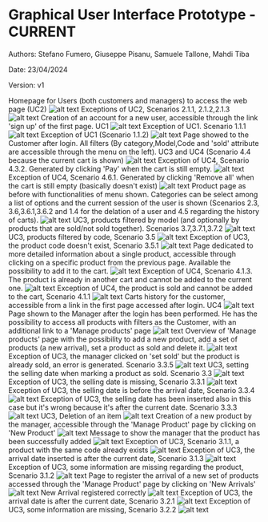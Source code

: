 # Graphical User Interface Prototype - CURRENT

Authors: Stefano Fumero, Giuseppe Pisanu, Samuele Tallone, Mahdi Tiba

Date: 23/04/2024

Version: v1  

Homepage for Users (both customers and managers) to access the web page (UC2)
![alt text](imagesV1/image.png)
Exceptions of UC2, Scenarios 2.1.1, 2.1.2,2.1.3
![alt text](imagesV1/image-1.png)
Creation of an account for a new user, accessible through the link 'sign up' of the first page. UC1
![alt text](imagesV1/image-2.png)
Exception of UC1. Scenario 1.1.1
![alt text](imagesV1/image-30.png)
Exception of UC1 (Scenario 1.1.2)
![alt text](imagesV1/image-3.png)
Page showed to the Customer after login. All filters (By category,Model,Code and 'sold' attribute are accessible through the menu on the left). UC3 and UC4 (Scenario 4.4 because the current cart is shown)
![alt text](imagesV1/image-4.png)
Exception of UC4, Scenario 4.3.2. Generated by clicking 'Pay' when the cart is still empty.
![alt text](imagesV1/image-5.png)
Exception of UC4, Scenario 4.6.1. Generated by clicking 'Remove all' when the cart is still empty (basically doesn't exist)
![alt text](imagesV1/image-6.png)
Product page as before with functionalities of menu shown. Categories can be select among a list of options and the current session of the user is shown (Scenarios 2.3, 3.6,3.6.1,3.6.2 and 1.4 for the delation of a user and 4.5 regarding the history of carts).
![alt text](imagesV1/image-7.png)
UC3, products filtered by model (and optionally by products that are sold/not sold together). Scenarios 3.7,3.7.1,3.7.2
![alt text](imagesV1/image-8.png)
UC3, products filtered by code, Scenario 3.5
![alt text](imagesV1/image-9.png)
Exception of UC3, the product code doesn't exist, Scenario 3.5.1
![alt text](imagesV1/image-10.png)
Page dedicated to more detailed information about a single product, accessible through clicking on a specific product from the previous page. Available the possibility to add it to the cart.
![alt text](imagesV1/image-11.png)
Exception of UC4, Scenario 4.1.3. The product is already in another cart and cannot be added to the current one.
![alt text](imagesV1/image-12.png)
Exception of UC4, the product is sold and cannot be added to the cart, Scenario 4.1.1
![alt text](imagesV1/image-13.png)
Carts history for the customer, accessible from a link in the first page accessed after login.  UC4
![alt text](imagesV1/image-14.png)
Page shown to the Manager after the login has been performed. He has the possibility to access all products with filters as the Customer, with an additional link to a 'Manage products' page
![alt text](imagesV1/image-15.png)
Overview of 'Manage products' page with the possibility to add a new product, add a set of products (a new arrival), set a product as sold and delete it.
![alt text](imagesV1/image-16.png)
Exception of UC3, the manager clicked on 'set sold' but the product is already sold, an error is generated. Scenario 3.3.5
![alt text](imagesV1/image-17.png)
UC3, setting the selling date when marking a product as sold. Scenario 3.3
![alt text](imagesV1/image-18.png)
Exception of UC3, the selling date is missing, Scenario 3.3.1
![alt text](imagesV1/image-19.png)
Exception of UC3, the selling date is before the arrival date, Scenario 3.3.4
![alt text](imagesV1/image-20.png)
Exception of UC3, the selling date has been inserted also in this case but it's wrong because it's after the current date. Scenario 3.3.3
![alt text](imagesV1/image-21.png)
UC3, Deletion of an item 
![alt text](imagesV1/image-22.png)
Creation of a new product by the manager, accessible through the 'Manage Product' page by clicking on 'New Product'
![alt text](imagesV1/image-31.png)
Message to show the manager that the product has been successfully added
![alt text](imagesV1/image-32.png)
Exception of UC3, Scenario 3.1.1, a product with the same code already exists
![alt text](imagesV1/image-33.png)
Exception of UC3, the arrival date inserted is after the current date, Scenario 3.1.3
![alt text](imagesV1/image-34.png)
Exception of UC3, some information are missing regarding the product, Scenario 3.1.2
![alt text](imagesV1/image-35.png)
Page to register the arrival of a new set of products accessed through the 'Manage Product' page by clicking on 'New Arrivals'
![alt text](imagesV1/image-27.png)
New Arrival registered correctly
![alt text](imagesV1/image-28.png)
Exception of UC3, the arrival date is after the current date, Scenario 3.2.1
![alt text](imagesV1/image-29.png)
Exception of UC3, some information are missing, Scenario 3.2.2
![alt text](imagesV1/image-36.png)

